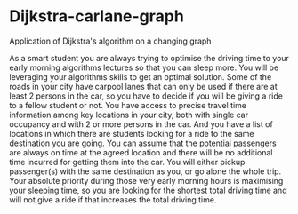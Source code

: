 # Dijkstra-carlane-graph
Application of Dijkstra's algorithm on a changing graph

As a smart student you are always trying to optimise the driving time to your early morning
algorithms lectures so that you can sleep more. You will be leveraging your algorithms skills
to get an optimal solution.
Some of the roads in your city have carpool lanes that can only be used if there are at least 2
persons in the car, so you have to decide if you will be giving a ride to a fellow student or not.
You have access to precise travel time information among key locations in your city, both with
single car occupancy and with 2 or more persons in the car. And you have a list of locations
in which there are students looking for a ride to the same destination you are going. You can
assume that the potential passengers are always on time at the agreed location and there will
be no additional time incurred for getting them into the car. You will either pickup passenger(s) with the same destination as you, or go alone the whole trip. Your absolute priority
during those very early morning hours is maximising your sleeping time, so you are looking
for the shortest total driving time and will not give a ride if that increases the total driving time.
